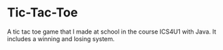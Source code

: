 # Tic-Tac-Toe

A tic tac toe game that I made at school in the course ICS4U1 with Java. It includes a winning and losing system.
